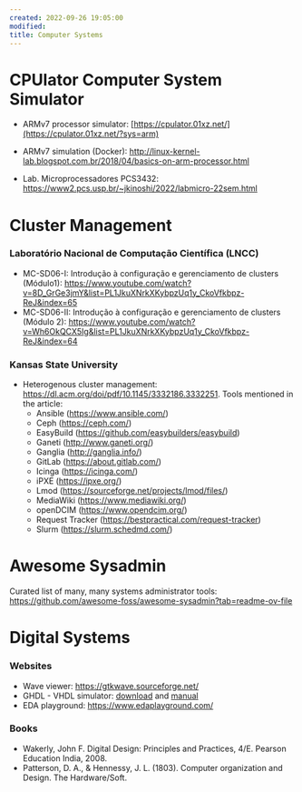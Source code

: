 ```yaml
---
created: 2022-09-26 19:05:00
modified:
title: Computer Systems
---
```


# CPUlator Computer System Simulator

- ARMv7 processor simulator: [https://cpulator.01xz.net/](https://cpulator.01xz.net/?sys=arm)

- ARMv7 simulation (Docker): http://linux-kernel-lab.blogspot.com.br/2018/04/basics-on-arm-processor.html

- Lab. Microprocessadores PCS3432: https://www2.pcs.usp.br/~jkinoshi/2022/labmicro-22sem.html

# Cluster Management

### Laboratório Nacional de Computação Científica (LNCC)

- MC-SD06-I: Introdução à configuração e gerenciamento de clusters (Módulo1): https://www.youtube.com/watch?v=8D_GrGe3jmY&list=PL1JkuXNrkXKybpzUq1y_CkoVfkbpz-ReJ&index=65
- MC-SD06-II: Introdução à configuração e gerenciamento de clusters (Módulo 2): https://www.youtube.com/watch?v=Wh6OkQCX5Ig&list=PL1JkuXNrkXKybpzUq1y_CkoVfkbpz-ReJ&index=64

### Kansas State University

- Heterogenous cluster management: https://dl.acm.org/doi/pdf/10.1145/3332186.3332251. Tools mentioned in the article:
    - Ansible (https://www.ansible.com/)
    - Ceph (https://ceph.com/)
    - EasyBuild (https://github.com/easybuilders/easybuild)
    - Ganeti (http://www.ganeti.org/)
    - Ganglia (http://ganglia.info/)
    - GitLab (https://about.gitlab.com/)
    - Icinga (https://icinga.com/)
    - iPXE (https://ipxe.org/)
    - Lmod (https://sourceforge.net/projects/lmod/files/)
    - MediaWiki (https://www.mediawiki.org/)
    - openDCIM (https://www.opendcim.org/)
    - Request Tracker (https://bestpractical.com/request-tracker)
    - Slurm (https://slurm.schedmd.com/)

# Awesome Sysadmin

Curated list of many, many systems administrator tools: https://github.com/awesome-foss/awesome-sysadmin?tab=readme-ov-file

# Digital Systems

### Websites

- Wave viewer: https://gtkwave.sourceforge.net/
- GHDL - VHDL simulator: [download](https://ghdl.readthedocs.io/en/latest/getting/Releases.html) and [manual](https://ghdl.readthedocs.io/en/latest/quick_start/README.html)
- EDA playground: https://www.edaplayground.com/

### Books

- Wakerly, John F. Digital Design: Principles and Practices, 4/E. Pearson Education India, 2008.
- Patterson, D. A., & Hennessy, J. L. (1803). Computer organization and Design. The Hardware/Soft. 
